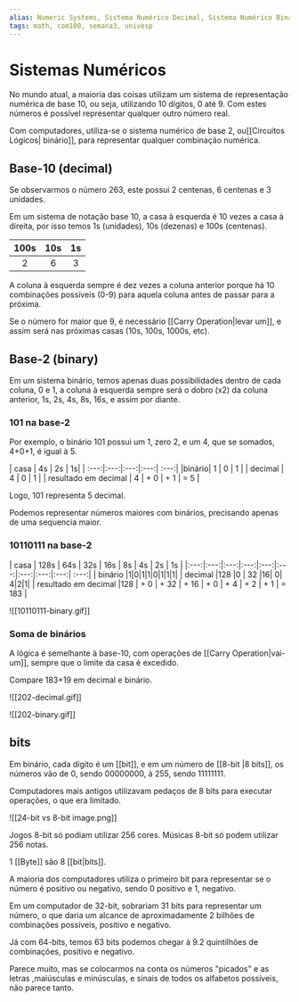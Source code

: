 ```yaml
---
alias: Numeric Systems, Sistema Numérico Decimal, Sistema Numérico Binário, Notação Posicional, Positional Notation, Base-10 (decimal), Base-2 (Binary), Base 2 (Binário)
tags: math, com100, semana3, univesp
---
```

# Sistemas Numéricos

No mundo atual, a maioria das coisas utilizam um sistema de representação numérica de base 10, ou seja, utilizando 10 dígitos, 0 até 9.  Com estes números é possível representar qualquer outro número real.

Com computadores, utiliza-se o sistema numérico de base 2, ou[[Circuitos Lógicos| binário]], para representar qualquer combinação numérica.

## Base-10 (decimal)

Se observarmos o número 263, este possui 2 centenas, 6 centenas e 3 unidades.

Em um sistema de notação base 10, a casa à esquerda é 10 vezes a casa à direita, por isso temos 1s (unidades), 10s (dezenas) e 100s (centenas).

|100s | 10s | 1s |
|:---: | :---: | :---: |
|2 | 6 | 3 |

A coluna à esquerda sempre é dez vezes a coluna anterior porque há 10 combinações possíveis (0-9) para aquela coluna antes de passar para a próxima.

Se o número for maior que 9, é necessário [[Carry Operation|levar um]], e assim será nas próximas casas (10s, 100s, 1000s, etc).

## Base-2 (binary)

Em um sistema binário, temos apenas duas possibilidades dentro de cada coluna, 0 e 1, a coluna à esquerda sempre será o dobro (x2) da coluna anterior, 1s, 2s, 4s, 8s, 16s, e assim por diante.

### 101 na base-2

Por exemplo, o binário 101 possui um 1, zero 2, e um 4, que se somados, 4+0+1, é igual à 5.

| casa | 4s | 2s | 1s|
| :---:|:---:|:---:|:---:| :---:|
|binário| 1 | 0 | 1 |
| decimal | 4 | 0 | 1 |
| resultado em decimal | 4  | + 0  | + 1  | = 5 |

Logo, 101 representa 5 decimal.

Podemos representar números maiores com binários, precisando apenas de uma sequencia maior.

### 10110111 na base-2

| casa | 128s | 64s | 32s | 16s | 8s | 4s | 2s | 1s |
|:---:|:---:|:---:|:---:|:---:|:---:|:---:|:---:|:---:| :---:|
| binário |1|0|1|1|0|1|1|1|
| decimal |128 |0 | 32 |16| 0| 4|2|1|
| resultado em decimal |128 | +  0 | + 32 | + 16 | + 0 | + 4 | + 2 | + 1 | = 183 |

![[10110111-binary.gif]]

### Soma de binários

A lógica é semelhante à base-10, com operações de [[Carry Operation|vai-um]], sempre que o limite da casa é excedido.

Compare 183+19 em decimal e binário.

![[202-decimal.gif]]

![[202-binary.gif]]

## bits

Em binário, cada dígito é um [[bit]], e em um número de [[8-bit |8 bits]], os números vão de 0, sendo 00000000, à 255, sendo 11111111.

Computadores mais antigos utilizavam pedaços de 8 bits para executar operações, o que era limitado.

![[24-bit vs 8-bit image.png]]

Jogos 8-bit só podiam utilizar 256 cores. Músicas 8-bit só podem utilizar 256 notas.

1 [[Byte]] são 8 [[bit|bits]].

A maioria dos computadores utiliza o primeiro bit para representar se o número é positivo ou negativo, sendo 0 positivo e 1, negativo.

Em um computador de 32-bit, sobrariam 31 bits para representar um número, o que daria um alcance de aproximadamente 2 bilhões de combinações possíveis, positivo e negativo.

Já com 64-bits, temos 63 bits podemos chegar à 9.2 quintilhões de combinações, positivo e negativo.

Parece muito, mas se colocarmos na conta os números "picados" e as letras ,maiúsculas e minúsculas, e sinais de todos os alfabetos possíveis, não parece tanto.
 
